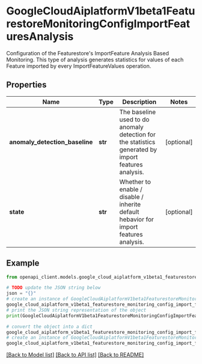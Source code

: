 # GoogleCloudAiplatformV1beta1FeaturestoreMonitoringConfigImportFeaturesAnalysis

Configuration of the Featurestore's ImportFeature Analysis Based Monitoring. This type of analysis generates statistics for values of each Feature imported by every ImportFeatureValues operation.

## Properties

Name | Type | Description | Notes
------------ | ------------- | ------------- | -------------
**anomaly_detection_baseline** | **str** | The baseline used to do anomaly detection for the statistics generated by import features analysis. | [optional] 
**state** | **str** | Whether to enable / disable / inherite default hebavior for import features analysis. | [optional] 

## Example

```python
from openapi_client.models.google_cloud_aiplatform_v1beta1_featurestore_monitoring_config_import_features_analysis import GoogleCloudAiplatformV1beta1FeaturestoreMonitoringConfigImportFeaturesAnalysis

# TODO update the JSON string below
json = "{}"
# create an instance of GoogleCloudAiplatformV1beta1FeaturestoreMonitoringConfigImportFeaturesAnalysis from a JSON string
google_cloud_aiplatform_v1beta1_featurestore_monitoring_config_import_features_analysis_instance = GoogleCloudAiplatformV1beta1FeaturestoreMonitoringConfigImportFeaturesAnalysis.from_json(json)
# print the JSON string representation of the object
print(GoogleCloudAiplatformV1beta1FeaturestoreMonitoringConfigImportFeaturesAnalysis.to_json())

# convert the object into a dict
google_cloud_aiplatform_v1beta1_featurestore_monitoring_config_import_features_analysis_dict = google_cloud_aiplatform_v1beta1_featurestore_monitoring_config_import_features_analysis_instance.to_dict()
# create an instance of GoogleCloudAiplatformV1beta1FeaturestoreMonitoringConfigImportFeaturesAnalysis from a dict
google_cloud_aiplatform_v1beta1_featurestore_monitoring_config_import_features_analysis_from_dict = GoogleCloudAiplatformV1beta1FeaturestoreMonitoringConfigImportFeaturesAnalysis.from_dict(google_cloud_aiplatform_v1beta1_featurestore_monitoring_config_import_features_analysis_dict)
```
[[Back to Model list]](../README.md#documentation-for-models) [[Back to API list]](../README.md#documentation-for-api-endpoints) [[Back to README]](../README.md)


